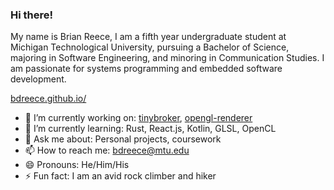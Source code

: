 ### Hi there!

 My name is Brian Reece, I am a fifth year undergraduate student at Michigan 
 Technological University, pursuing a Bachelor of Science, majoring in Software 
 Engineering, and minoring in Communication Studies. I am passionate for systems programming and embedded software development.
 
 [bdreece.github.io/](https://bdreece.github.io/)

* 🔭 I’m currently working on: [tinybroker](https://github.com/bdreece/tinybroker), [opengl-renderer](https://github.com/bdreece/opengl-renderer)
* 🌱 I’m currently learning: Rust, React.js, Kotlin, GLSL, OpenCL
* 💬 Ask me about: Personal projects, coursework
* 📫 How to reach me: bdreece@mtu.edu
* 😄 Pronouns: He/Him/His
* ⚡ Fun fact: I am an avid rock climber and hiker
